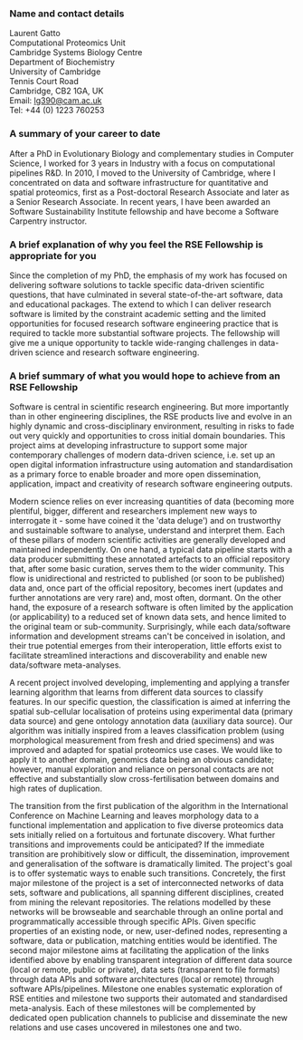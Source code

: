 <!-- Interested parties should seek advice from their desired host -->
<!-- institution in the first instance, since EPSRC requires the host to -->
<!-- provide significant support and commitment to the RSE Fellow. -->

<!-- Candidates who consider they have the appropriate profile of skills -->
<!-- and experience are invited to send an ‘Intent to Submit’ note to -->
<!-- edward.clarke@epsrc.ac.uk by 16:00 on 12 June 2015.  The note should -->
<!-- be no more than 1 page A4 and include: -->

###  Name and contact details

Laurent Gatto  
Computational Proteomics Unit  
Cambridge Systems Biology Centre  
Department of Biochemistry  
University of Cambridge  
Tennis Court Road  
Cambridge, CB2 1GA, UK  
Email: lg390@cam.ac.uk  
Tel: +44 (0) 1223 760253

### A summary of your career to date

After a PhD in Evolutionary Biology and complementary studies in
Computer Science, I worked for 3 years in Industry with a focus on
computational pipelines R&D. In 2010, I moved to the University of
Cambridge, where I concentrated on data and software infrastructure
for quantitative and spatial proteomics, first as a Post-doctoral
Research Associate and later as a Senior Research Associate. In recent
years, I have been awarded an Software Sustainability Institute
fellowship and have become a Software Carpentry instructor.

### A brief explanation of why you feel the RSE Fellowship is appropriate for you

Since the completion of my PhD, the emphasis of my work has focused on
delivering software solutions to tackle specific data-driven
scientific questions, that have culminated in several state-of-the-art
software, data and educational packages. The extend to which I can
deliver research software is limited by the constraint academic
setting and the limited opportunities for focused research software
engineering practice that is required to tackle more substantial
software projects. The fellowship will give me a unique opportunity to
tackle wide-ranging challenges in data-driven science and research
software engineering.

### A brief summary of what you would hope to achieve from an RSE Fellowship

Software is central in scientific research engineering. But more
importantly than in other engineering disciplines, the RSE products
live and evolve in an highly dynamic and cross-disciplinary
environment, resulting in risks to fade out very quickly and
opportunities to cross initial domain boundaries. This project aims at
developing infrastructure to support some major contemporary
challenges of modern data-driven science, i.e. set up an open digital
information infrastructure using automation and standardisation as a
primary force to enable broader and more open dissemination,
application, impact and creativity of research software engineering
outputs.

Modern science relies on ever increasing quantities of data (becoming
more plentiful, bigger, different and researchers implement new ways
to interrogate it - some have coined it the 'data deluge') and on
trustworthy and sustainable software to analyse, understand and
interpret them. Each of these pillars of modern scientific activities
are generally developed and maintained independently. On one hand, a
typical data pipeline starts with a data producer submitting these
annotated artefacts to an official repository that, after some basic
curation, serves them to the wider community. This flow is
unidirectional and restricted to published (or soon to be published)
data and, once part of the official repository, becomes inert (updates
and further annotations are very rare) and, most often, dormant. On
the other hand, the exposure of a research software is often limited
by the application (or applicability) to a reduced set of known data
sets, and hence limited to the original team or
sub-community. Surprisingly, while each data/software information and
development streams can't be conceived in isolation, and their true
potential emerges from their interoperation, little efforts exist to
facilitate streamlined interactions and discoverability and enable new
data/software meta-analyses.

A recent project involved developing, implementing and applying a
transfer learning algorithm that learns from different data sources to
classify features. In our specific question, the classification is
aimed at inferring the spatial sub-cellular localisation of proteins
using experimental data (primary data source) and gene ontology
annotation data (auxiliary data source). Our algorithm was initially
inspired from a leaves classification problem (using morphological
measurement from fresh and dried specimens) and was improved and
adapted for spatial proteomics use cases. We would like to apply it to
another domain, genomics data being an obvious candidate; however,
manual exploration and reliance on personal contacts are not effective
and substantially slow cross-fertilisation between domains and high
rates of duplication.

The transition from the first publication of the algorithm in the
International Conference on Machine Learning and leaves morphology
data to a functional implementation and application to five diverse
proteomics data sets initially relied on a fortuitous and fortunate
discovery. What further transitions and improvements could be
anticipated?  If the immediate transition are prohibitively slow or
difficult, the dissemination, improvement and generalisation of the
software is dramatically limited. The project's goal is to offer
systematic ways to enable such transitions. Concretely, the first
major milestone of the project is a set of interconnected networks of
data sets, software and publications, all spanning different
disciplines, created from mining the relevant repositories. The
relations modelled by these networks will be browseable and searchable
through an online portal and programmatically accessible through
specific APIs. Given specific properties of an existing node, or new,
user-defined nodes, representing a software, data or publication,
matching entities would be identified. The second major milestone aims
at facilitating the application of the links identified above by
enabling transparent integration of different data source (local or
remote, public or private), data sets (transparent to file formats)
through data APIs and software architectures (local or remote) through
software APIs/pipelines. Milestone one enables systematic exploration
of RSE entities and milestone two supports their automated and
standardised meta-analysis. Each of these milestones will be
complemented by dedicated open publication channels to publicise and
disseminate the new relations and use cases uncovered in milestones
one and two.
